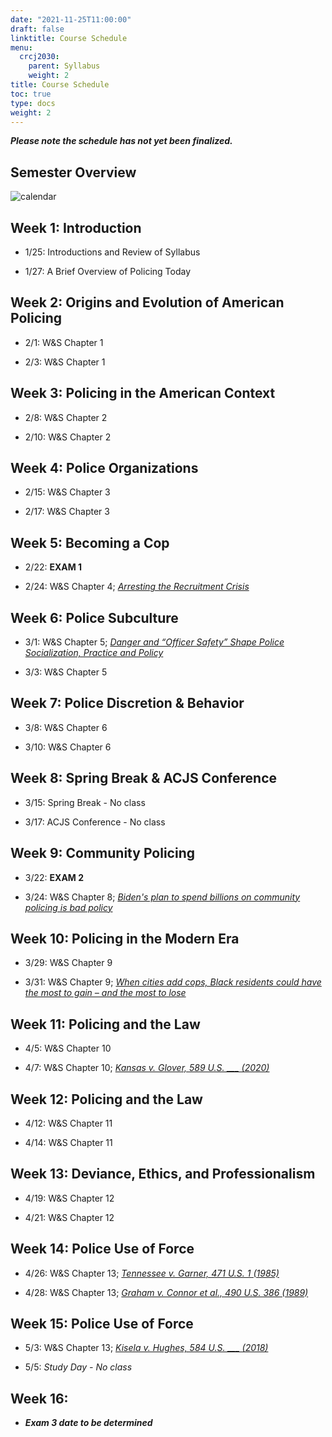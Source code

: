 ```yaml
---
date: "2021-11-25T11:00:00"
draft: false
linktitle: Course Schedule
menu:
  crcj2030:
    parent: Syllabus
    weight: 2
title: Course Schedule
toc: true
type: docs
weight: 2
---
```


***Please note the schedule has not yet been finalized.***

## Semester Overview

![calendar](/courses/crcj2030_calendar_spring22.png)

## Week 1: Introduction

* 1/25: Introductions and Review of Syllabus

* 1/27: A Brief Overview of Policing Today

## Week 2: Origins and Evolution of American Policing

* 2/1: W&S Chapter 1

* 2/3: W&S Chapter 1

## Week 3: Policing in the American Context

* 2/8: W&S Chapter 2

* 2/10: W&S Chapter 2

## Week 4: Police Organizations

* 2/15: W&S Chapter 3

* 2/17: W&S Chapter 3

## Week 5: Becoming a Cop

* 2/22: **EXAM 1**

* 2/24: W&S Chapter 4; [*Arresting the Recruitment Crisis*](https://www.city-journal.org/police-departments-recruitment-crisis)

## Week 6: Police Subculture

* 3/1: W&S Chapter 5; [*Danger and “Officer Safety” Shape Police Socialization, Practice and Policy*](https://www.jurist.org/commentary/2020/06/sierra-arevalo-police-training/)

* 3/3: W&S Chapter 5

## Week 7: Police Discretion & Behavior

* 3/8: W&S Chapter 6

* 3/10: W&S Chapter 6

## Week 8: Spring Break & ACJS Conference

* 3/15: Spring Break - No class

* 3/17: ACJS Conference - No class

## Week 9: Community Policing

* 3/22: **EXAM 2**

* 3/24: W&S Chapter 8; [*Biden's plan to spend billions on community policing is bad policy*](https://thehill.com/opinion/white-house/563276-bidens-plan-to-spend-billions-on-community-policing-is-bad-policy)

## Week 10: Policing in the Modern Era

* 3/29: W&S Chapter 9

* 3/31: W&S Chapter 9; [*When cities add cops, Black residents could have the most to gain – and the most to lose*](https://www.niskanencenter.org/when-cities-add-cops-black-residents-could-have-the-most-to-gain-and-the-most-to-lose/)

## Week 11: Policing and the Law

* 4/5: W&S Chapter 10

* 4/7: W&S Chapter 10; [*Kansas v. Glover, 589 U.S. ___ (2020)*](https://www.supremecourt.gov/opinions/19pdf/18-556_e1pf.pdf)

## Week 12: Policing and the Law

* 4/12: W&S Chapter 11

* 4/14: W&S Chapter 11

## Week 13: Deviance, Ethics, and Professionalism

* 4/19: W&S Chapter 12

* 4/21: W&S Chapter 12

## Week 14: Police Use of Force

* 4/26: W&S Chapter 13; [*Tennessee v. Garner, 471 U.S. 1 (1985)*](https://www.policinglaw.info/assets/downloads/US_Supreme_Court_Tennessee_v._Garner_1985.pdf)

* 4/28: W&S Chapter 13; [*Graham v. Connor et al., 490 U.S. 386 (1989)*](https://tile.loc.gov/storage-services/service/ll/usrep/usrep490/usrep490386/usrep490386.pdf)

## Week 15: Police Use of Force

* 5/3: W&S Chapter 13; [*Kisela v. Hughes, 584 U.S. ___ (2018)*](https://www.supremecourt.gov/opinions/17pdf/17-467_bqm1.pdf)

* 5/5: *Study Day - No class*

## Week 16: 

* ***Exam 3 date to be determined***
